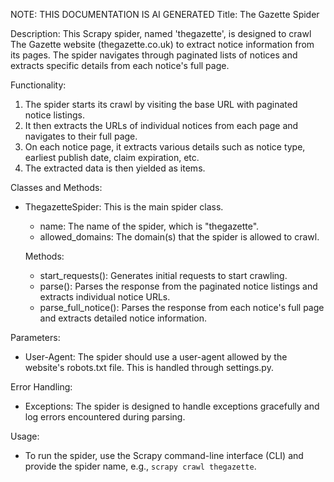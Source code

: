 NOTE: THIS DOCUMENTATION IS AI GENERATED
Title: The Gazette Spider

Description:
This Scrapy spider, named 'thegazette', is designed to crawl The Gazette website (thegazette.co.uk) to extract notice information from its pages. The spider navigates through paginated lists of notices and extracts specific details from each notice's full page.

Functionality:
1. The spider starts its crawl by visiting the base URL with paginated notice listings.
2. It then extracts the URLs of individual notices from each page and navigates to their full page.
3. On each notice page, it extracts various details such as notice type, earliest publish date, claim expiration, etc.
4. The extracted data is then yielded as items.

Classes and Methods:
- ThegazetteSpider: This is the main spider class.
    - name: The name of the spider, which is "thegazette".
    - allowed_domains: The domain(s) that the spider is allowed to crawl.

    Methods:
    - start_requests(): Generates initial requests to start crawling.
    - parse(): Parses the response from the paginated notice listings and extracts individual notice URLs.
    - parse_full_notice(): Parses the response from each notice's full page and extracts detailed notice information.

Parameters:
- User-Agent: The spider should use a user-agent allowed by the website's robots.txt file. This is handled through settings.py.

Error Handling:
- Exceptions: The spider is designed to handle exceptions gracefully and log errors encountered during parsing.

Usage:
- To run the spider, use the Scrapy command-line interface (CLI) and provide the spider name, e.g., `scrapy crawl thegazette`.
